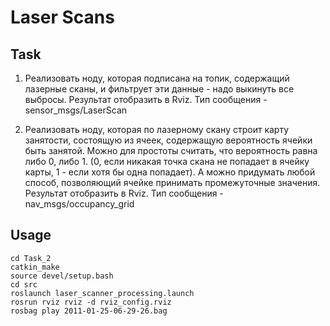 # Laser Scans

## Task

1. Реализовать ноду, которая подписана на топик, содержащий лазерные сканы, и фильтрует эти данные - надо выкинуть все выбросы. Результат отобразить в Rviz. Тип сообщения - sensor_msgs/LaserScan

2. Реализовать ноду, которая по лазерному скану строит карту занятости, состоящую из ячеек, содержащую вероятность ячейки быть занятой. Можно для простоты считать, что вероятность равна либо 0, либо 1. (0, если никакая точка скана не попадает в ячейку карты, 1 - если хотя бы одна попадает). А можно придумать любой способ, позволяющий ячейке принимать промежуточные значения. Результат отобразить в Rviz. Тип сообщения - nav_msgs/occupancy_grid

## Usage

```shell
cd Task_2
catkin_make
source devel/setup.bash
cd src
roslaunch laser_scanner_processing.launch
rosrun rviz rviz -d rviz_config.rviz
rosbag play 2011-01-25-06-29-26.bag
```

